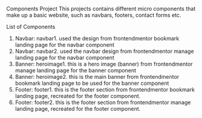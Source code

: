 Components Project
    This projects contains different micro components that make up a basic website, such as navbars, footers, contact forms etc.

List of Components
1.  Navbar: navbar1. 
        used the design from frontendmentor bookmark landing page for the navbar component
2.  Navbar: navbar2.
        used the navbar design from frontendmentor manage landing page for the navbar component
3.  Banner: heroimage1.
        this is a hero image (banner) from frontendmentor manage landing page for the banner component
4.  Banner: heroimage2.
        this is the main banner from frontendmentor bookmark landing page to be used for the banner component
5.  Footer: footer1.
        this is the footer section from frontendmentor bookmark landing page, recreated for the footer component.
6.  Footer: footer2.
        this is the footer section from frontendmentor manage landing page, recreated for the footer component.